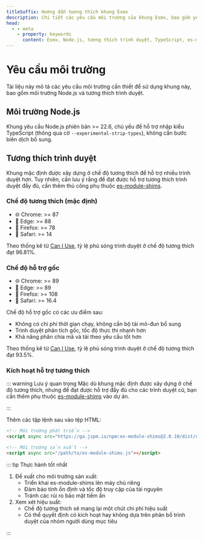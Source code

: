 ```yaml
---
titleSuffix: Hướng dẫn tương thích khung Esmx
description: Chi tiết các yêu cầu môi trường của khung Esmx, bao gồm yêu cầu phiên bản Node.js và hướng dẫn tương thích trình duyệt, giúp nhà phát triển cấu hình đúng môi trường phát triển.
head:
  - - meta
    - property: keywords
      content: Esmx, Node.js, tương thích trình duyệt, TypeScript, es-module-shims, cấu hình môi trường
---
```


# Yêu cầu môi trường

Tài liệu này mô tả các yêu cầu môi trường cần thiết để sử dụng khung này, bao gồm môi trường Node.js và tương thích trình duyệt.

## Môi trường Node.js

Khung yêu cầu Node.js phiên bản >= 22.6, chủ yếu để hỗ trợ nhập kiểu TypeScript (thông qua cờ `--experimental-strip-types`), không cần bước biên dịch bổ sung.

## Tương thích trình duyệt

Khung mặc định được xây dựng ở chế độ tương thích để hỗ trợ nhiều trình duyệt hơn. Tuy nhiên, cần lưu ý rằng để đạt được hỗ trợ tương thích trình duyệt đầy đủ, cần thêm thủ công phụ thuộc [es-module-shims](https://github.com/guybedford/es-module-shims).

### Chế độ tương thích (mặc định)
- 🌐 Chrome: >= 87
- 🔷 Edge: >= 88
- 🦊 Firefox: >= 78
- 🧭 Safari: >= 14

Theo thống kê từ [Can I Use](https://caniuse.com/?search=dynamic%20import), tỷ lệ phủ sóng trình duyệt ở chế độ tương thích đạt 96.81%.

### Chế độ hỗ trợ gốc
- 🌐 Chrome: >= 89
- 🔷 Edge: >= 89
- 🦊 Firefox: >= 108
- 🧭 Safari: >= 16.4

Chế độ hỗ trợ gốc có các ưu điểm sau:
- Không có chi phí thời gian chạy, không cần bộ tải mô-đun bổ sung
- Trình duyệt phân tích gốc, tốc độ thực thi nhanh hơn
- Khả năng phân chia mã và tải theo yêu cầu tốt hơn

Theo thống kê từ [Can I Use](https://caniuse.com/?search=importmap), tỷ lệ phủ sóng trình duyệt ở chế độ tương thích đạt 93.5%.

### Kích hoạt hỗ trợ tương thích

::: warning Lưu ý quan trọng
Mặc dù khung mặc định được xây dựng ở chế độ tương thích, nhưng để đạt được hỗ trợ đầy đủ cho các trình duyệt cũ, bạn cần thêm phụ thuộc [es-module-shims](https://github.com/guybedford/es-module-shims) vào dự án.

:::

Thêm các tập lệnh sau vào tệp HTML:

```html
<!-- Môi trường phát triển -->
<script async src="https://ga.jspm.io/npm:es-module-shims@2.0.10/dist/es-module-shims.js"></script>

<!-- Môi trường sản xuất -->
<script async src="/path/to/es-module-shims.js"></script>
```

::: tip Thực hành tốt nhất

1. Đề xuất cho môi trường sản xuất:
   - Triển khai es-module-shims lên máy chủ riêng
   - Đảm bảo tính ổn định và tốc độ truy cập của tài nguyên
   - Tránh các rủi ro bảo mật tiềm ẩn
2. Xem xét hiệu suất:
   - Chế độ tương thích sẽ mang lại một chút chi phí hiệu suất
   - Có thể quyết định có kích hoạt hay không dựa trên phân bố trình duyệt của nhóm người dùng mục tiêu

:::